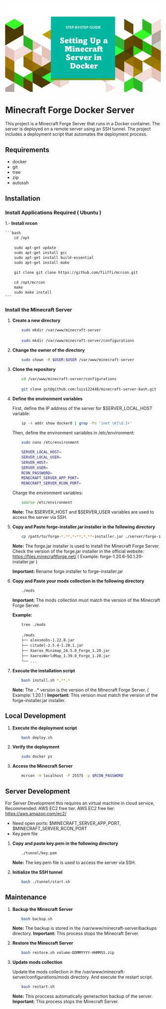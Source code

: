 ![Logo del Projecto](./resources/logo.png)

# Minecraft Forge Docker Server

This project is a Minecraft Forge Server that runs in a Docker container. The server is deployed on a remote server using an SSH tunnel. The project includes a deployment script that automates the deployment process.

## Requirements

- docker
- git
- tree
- zip
- autossh

## Installation

### Install Applications Required ( Ubuntu )

1.- **Install nrcon**

    ```bash
        cd /opt

        sudo apt-get update
        sudo apt-get install gcc 
        sudo apt-get install build-essential
        sudo apt-get install make

        git clone git clone https://github.com/Tiiffi/mcrcon.git

        cd /opt/mcrcon
        make
        sudo make install
    ```

### Install the Minecraft Server

1. **Create a new directory**

    ```bash
        sudo mkdir /var/www/minecraft-server

        sudo mkdir /var/www/minecraft-server/configurations
    ```

2. **Change the owner of the directory**
   
    ```bash
        sudo chown -R $USER:$USER /var/www/minecraft-server
    ```

3. **Clone the repository**
   
    ```bash
        cd /var/www/minecraft-server/configurations

        git clone git@github.com:luis122448/minecraft-server-bash.git
    ```

4. **Define the environment variables**

    First, define the IP address of the server for $SERVER_LOCAL_HOST variable:
    
    ```bash
        ip -4 addr show docker0 | grep -Po 'inet \K[\d.]+' 
    ```

    Then, define the environment variables in /etc/environment:

    ```bash
        sudo nano /etc/environment
    ```

    ```bash
        SERVER_LOCAL_HOST=
        SERVER_LOCAL_USER=
        SERVER_HOST=
        SERVER_USER=
        RCON_PASSWORD=
        MINECRAFT_SERVER_APP_PORT=
        MINECRAFT_SERVER_RCON_PORT=
    ```

    Charge the environment variables:

    ```bash
        source /etc/environment
    ```

    **Note:** The $SERVER_HOST and $SERVER_USER variables are used to access the server via SSH.

5. **Copy and Paste forge-installer.jar installer in the following directory**

    ```bash
        cp /path/to/forge-*.**.*-**.*.**-installer.jar ./server/forge-installer.jar
    ```

    **Note:** The forge.jar installer is used to install the Minecraft Forge Server. Check the version of the forge.jar installer in the official website: https://files.minecraftforge.net/ ( Example: forge-1.20.6-50.1.20-installer.jar )

    **Important:** Rename forge installer to forge-installer.jar

6. **Copy and Paste your mods collection in the following directory**

    ```bash
        ./mods
    ```

    **Important:** The mods collection must match the version of the Minecraft Forge Server.

    **Example:** 

    ```bash
        tree ./mods

        ./mods
        ├── alexsmobs-1.22.8.jar
        ├── citadel-2.5.4-1.20.1.jar
        ├── Xaeros_Minimap_24.5.0_Forge_1.20.jar
        ├── XaerosWorldMap_1.39.0_Forge_1.20.jar
        └── ...
    ```

7. **Execute the installation script**
    
    ```bash
        bash install.sh *.**.*
    ```

    **Note:** The *.*.* version is the version of the Minecraft Forge Server. ( Example: 1.20.1 )
    **Important:** This version must match the version of the forge-installer.jar installer.

## Local Development

1. **Execute the deployment script**
    
    ```bash
        bash deploy.sh
    ```

2. **Verify the deployment**
    
    ```bash
        sudo docker ps
    ```

3. **Access the Minecraft Server**
    
    ```bash
        mcrcon -H localhost -P 25575 -p $RCON_PASSWORD
    ```

## Server Development

For Server Development this requires an virtual machine in cloud service, Recommended: AWS EC2 free tier.
AWS EC2 free tier: https://aws.amazon.com/ec2/

- Need open ports: $MINECRAFT_SERVER_APP_PORT, $MINECRAFT_SERVER_RCON_PORT
- Key.pem file

1. **Copy and paste key.pem in the following directory**
    
    ```bash
        ./tunnel/key.pem
    ```

    **Note:** The key.pem file is used to access the server via SSH.

2. **Initialize the SSH tunnel**
    
    ```bash
        bash ./tunnel/start.sh
    ```

## Maintenance

1. **Backup the Minecraft Server**
    
    ```bash
        bash backup.sh
    ```

    **Note:** The backup is stored in the /var/www/minecraft-server/backups directory.
    **Important:** This process stops the Minecraft Server.

2. **Restore the Minecraft Server**
    
    ```bash
        bash restore.sh volume-DDMMYYYY-HHMMSS.zip
    ```

3. **Update mods collection**
    
    Update the mods collection in the /var/www/minecraft-server/configurations/mods directory.
    And execute the restart script.

    ```bash
        bash restart.sh
    ```

    **Note:** This proccess automatically generaction backup of the server.
    **Important:** This process stops the Minecraft Server.